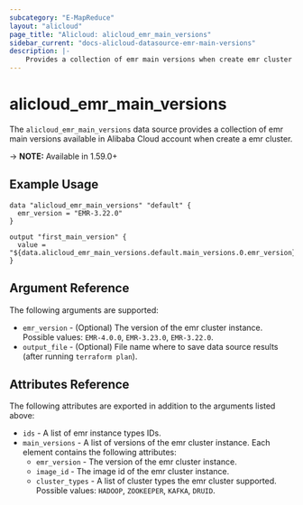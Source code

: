 ```yaml
---
subcategory: "E-MapReduce"
layout: "alicloud"
page_title: "Alicloud: alicloud_emr_main_versions"
sidebar_current: "docs-alicloud-datasource-emr-main-versions"
description: |-
    Provides a collection of emr main versions when create emr cluster according to the specified filters.
---
```


# alicloud\_emr\_main\_versions

The `alicloud_emr_main_versions` data source provides a collection of emr 
main versions available in Alibaba Cloud account when create a emr cluster.

-> **NOTE:** Available in 1.59.0+

## Example Usage

```
data "alicloud_emr_main_versions" "default" {
  emr_version = "EMR-3.22.0"
}

output "first_main_version" {
  value = "${data.alicloud_emr_main_versions.default.main_versions.0.emr_version}"
}
```

## Argument Reference

The following arguments are supported:

* `emr_version` - (Optional) The version of the emr cluster instance. Possible values: `EMR-4.0.0`, `EMR-3.23.0`, `EMR-3.22.0`.
* `output_file` - (Optional) File name where to save data source results (after running `terraform plan`).

## Attributes Reference

The following attributes are exported in addition to the arguments listed above:

* `ids` - A list of emr instance types IDs. 
* `main_versions` - A list of versions of the emr cluster instance. Each element contains the following attributes:
  * `emr_version` - The version of the emr cluster instance.
  * `image_id` - The image id of the emr cluster instance.
  * `cluster_types` - A list of cluster types the emr cluster supported. Possible values: `HADOOP`, `ZOOKEEPER`, `KAFKA`, `DRUID`.
